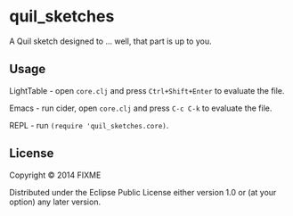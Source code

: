 # quil_sketches

A Quil sketch designed to ... well, that part is up to you.

## Usage

LightTable - open `core.clj` and press `Ctrl+Shift+Enter` to evaluate the file.

Emacs - run cider, open `core.clj` and press `C-c C-k` to evaluate the file.

REPL - run `(require 'quil_sketches.core)`.

## License

Copyright © 2014 FIXME

Distributed under the Eclipse Public License either version 1.0 or (at
your option) any later version.
